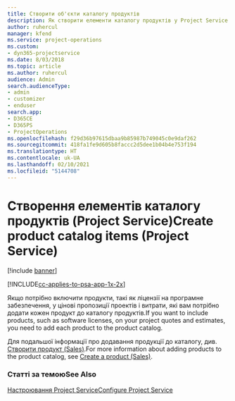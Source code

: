 ```yaml
---
title: Створити об'єкти каталогу продуктів
description: Як створити елементи каталогу продуктів у Project Service
author: ruhercul
manager: kfend
ms.service: project-operations
ms.custom:
- dyn365-projectservice
ms.date: 8/03/2018
ms.topic: article
ms.author: ruhercul
audience: Admin
search.audienceType:
- admin
- customizer
- enduser
search.app:
- D365CE
- D365PS
- ProjectOperations
ms.openlocfilehash: f29d36b97615dbaa9b85987b749045c0e9daf262
ms.sourcegitcommit: 418fa1fe9d605b8faccc2d5dee1b04b4e753f194
ms.translationtype: HT
ms.contentlocale: uk-UA
ms.lasthandoff: 02/10/2021
ms.locfileid: "5144708"
---
```

# <a name="create-product-catalog-items-project-service"></a><span data-ttu-id="c2d78-103">Створення елементів каталогу продуктів (Project Service)</span><span class="sxs-lookup"><span data-stu-id="c2d78-103">Create product catalog items (Project Service)</span></span>

[!include [banner](../includes/psa-now-project-operations.md)]

[!INCLUDE[cc-applies-to-psa-app-1x-2x](../includes/cc-applies-to-psa-app-1x-2x.md)]

<span data-ttu-id="c2d78-104">Якщо потрібно включити продукти, такі як ліцензії на програмне забезпечення, у цінові пропозиції проектів і витрати, які вам потрібно додати кожен продукт до каталогу продуктів.</span><span class="sxs-lookup"><span data-stu-id="c2d78-104">If you want to include products, such as software licenses, on your project quotes and estimates, you need to add each product to the product catalog.</span></span>  
  
 <span data-ttu-id="c2d78-105">Для подальшої інформації про додавання продукції до каталогу, див. [Створити продукт (Sales)](https://docs.microsoft.com/dynamics365/sales-enterprise/create-product-sales).</span><span class="sxs-lookup"><span data-stu-id="c2d78-105">For more information about adding products to the product catalog, see [Create a product (Sales)](https://docs.microsoft.com/dynamics365/sales-enterprise/create-product-sales).</span></span>  
  
### <a name="see-also"></a><span data-ttu-id="c2d78-106">Статті за темою</span><span class="sxs-lookup"><span data-stu-id="c2d78-106">See Also</span></span>  
 [<span data-ttu-id="c2d78-107">Настроювання Project Service</span><span class="sxs-lookup"><span data-stu-id="c2d78-107">Configure Project Service</span></span>](../psa/configure.md)
